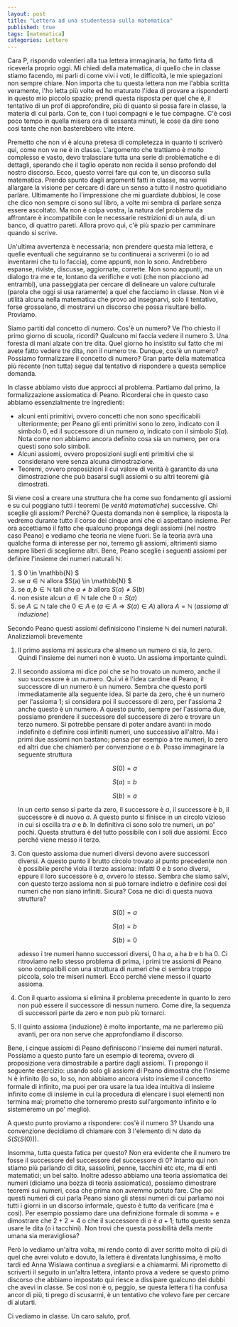 ```yaml
---
layout: post
title: "Lettera ad una studentessa sulla matematica"
published: true
tags: [matematica]
categories: Lettere
---
```


Cara P,
rispondo volentieri alla tua lettera immaginaria, ho fatto finta di riceverla proprio oggi. Mi
chiedi della matematica, di quello che in classe stiamo facendo, mi parli di come vivi i voti, le
difficoltà, le mie spiegazioni non sempre chiare. Non importa che tu questa lettera non me l'abbia
scritta veramente, l'ho letta più volte ed ho maturato l'idea di provare a risponderti in questo mio
piccolo spazio; prendi questa risposta per quel che è, il tentativo di un prof di approfondire, più
di quanto si possa fare in classe, la materia di cui parla. Con te, con i tuoi compagni e le tue
compagne. C'è così poco tempo in quella misera ora di sessanta minuti, le cose da dire sono così
tante che non basterebbero vite intere.

Premetto che non vi è alcuna pretesa di completezza in quanto ti scriverò qui, come non ve ne è in
classe. L'argomento che trattiamo è molto complesso e vasto, devo tralasciare tutta una serie di
problematiche e di dettagli, sperando che il taglio operato non recida il senso profondo del nostro
discorso. Ecco, questo vorrei fare qui con te, un discorso sulla matematica. Prendo spunto dagli
argomenti fatti in classe, ma vorrei allargare la visione per cercare di dare un senso a tutto il
nostro quotidiano parlare. Ultimamente ho l'impressione che mi guardiate dubbiosi, le cose che dico
non sempre ci sono sul libro, a volte mi sembra di parlare senza essere ascoltato. Ma non è colpa
vostra, la natura del problema da affrontare è incompatibile con le necessarie restrizioni di un
aula, di un banco, di quattro pareti. Allora provo qui, c'è più spazio per camminare quando si
scrive. 

Un'ultima avvertenza è necessaria; non prendere questa mia lettera, e quelle eventuali che
seguiranno se tu continuerai a scrivermi (o io ad inventarmi che tu lo faccia), come appunti, non lo
sono. Andrebbero espanse, riviste, discusse, aggiornate, corrette. Non sono appunti, ma un dialogo
tra me e te, lontano da verifiche e voti (che non piacciono ad entrambi), una passeggiata per
cercare di delineare un valore culturale (parola che oggi si usa raramente) a quel che facciamo in
classe. Non vi è utilità alcuna nella matematica che provo ad insegnarvi, solo il tentativo, forse
grossolano, di mostrarvi un discorso che possa risultare bello. Proviamo.

Siamo partiti dal concetto di numero. Cos'è un numero? Ve l'ho chiesto il primo giorno di scuola,
ricordi? Qualcuno mi faccia vedere il numero 3. Una foresta di mani alzate con tre dita. Quel
giorno ho insistito sul fatto che mi avete fatto vedere tre dita, non il numero tre. Dunque, cos'è
un numero? Possiamo formalizzare il concetto di numero? Gran parte della matematica più recente 
(non tutta) segue dal tentativo di rispondere a questa semplice domanda.

In classe abbiamo visto due approcci al problema. Partiamo dal primo, la formalizzazione assiomatica
di Peano. Ricorderai che in questo caso abbiamo essenzialmente tre ingredienti:

 - alcuni enti primitivi, ovvero concetti che non sono specificabili ulteriormente; 
     per Peano gli enti primitivi sono lo  zero, indicato con il simbolo $0$, ed il successore
     di un numero $a$, indicato con il simbolo $S(a)$. Nota come non abbiamo ancora definito cosa
     sia un numero, per ora questi sono solo simboli.
 - Alcuni assiomi, ovvero proposizioni sugli enti primitivi che si considerano vere senza alcuna
     dimostrazione.
 - Teoremi, ovvero proposizioni il cui valore di verità è garantito da una dimostrazione che può
     basarsi sugli assiomi o su altri teoremi già dimostrati.

Si viene così a creare una struttura che ha come suo fondamento gli assiomi e su cui poggiano tutti
i teoremi (le *verità matematiche*) successive. Chi sceglie gli assiomi? Perché? Questa domanda non
è semplice, la risposta la vedremo durante tutto il corso dei cinque anni che ci aspettano insieme.
Per ora accettiamo il fatto che qualcuno proponga degli assiomi (nel nostro caso Peano) e vediamo
che teoria ne viene fuori. Se la teoria avrà una qualche forma di interesse per noi, terremo gli
assiomi, altrimenti siamo sempre liberi di sceglierne altri. Bene, Peano sceglie i seguenti assiomi
per definire l'insieme dei numeri naturali $\mathbb{N}$:


1. $ 0 \in \mathbb{N} $
2. se $a \in \mathbb{N}$ allora $S(a) \in \mathbb{N} $
3. se $a, b \in \mathbb{N}$ tali che $a\neq b$ allora $S(a)\neq S(b)$
4. non esiste alcun $a \in \mathbb{N}$ tale che $0 = S(a)$
5. se $A\subseteq \mathbb{N}$ tale che $0\in A$ e $(a\in A \Rightarrow S(a) \in A)$ allora $A =
   \mathbb{N}$ (*assioma di induzione*)

Secondo Peano questi assiomi definisicono l'insieme $\mathbb{N}$ dei numeri naturali. Analizziamoli
brevemente

1. Il primo assioma mi assicura che almeno un numero ci sia, lo zero. Quindi l'insieme dei numeri
   non è vuoto. Un assioma importante quindi.
2. Il secondo assioma mi dice poi che se ho trovato un numero, anche il suo successore è un numero.
   Qui vi è l'idea cardine di Peano, il successore di un numero è un numero. Sembra che questo porti
   immediatamente alla seguente idea. Si parte da zero, che è un numero per l'assioma 1; si
   considera poi il successore di zero, per l'assioma 2 anche questo è un numero. A questo punto,
   sempre per l'assioma due, possiamo prendere il successore del successore di zero e trovare un
   terzo numero. Si potrebbe pensare di poter andare avanti in modo indefinito e definire così
   infiniti numeri, uno successivo all'altro. Ma i primi due assiomi non bastano; pensa per esempio
   a tre numeri, lo zero ed altri due che chiamerò per convenzione $a$ e $b$. Posso immaginare la
   seguente struttura

   $$ S(0) = a$$
   
   $$ S(a) = b$$
   
   $$ S(b) = a$$

   In un certo senso si parte da zero, il successore è $a$, il successore è $b$, il successore è di
   nuovo $a$. A questo punto si finisce in un circolo vizioso in cui si oscilla tra $a$ e $b$. In
   definitiva ci sono solo tre numeri, un po' pochi. Questa struttura è del tutto possibile con i
   soli due assiomi. Ecco perché viene messo il terzo.
3. Con questo assioma due numeri diversi devono avere successori diversi. A questo punto il brutto
   circolo trovato al punto precedente non è possibile perché viola il terzo assioma: infatti $0$ e
   $b$ sono diversi, eppure il loro successore è $a$, ovvero lo stesso. Sembra che siamo salvi, con
   questo terzo assioma non si può tornare indietro e definire così dei numeri che non siano
   infiniti. Sicura? Cosa ne dici di questa nuova struttura?

   $$ S(0) = a $$
   
   $$ S(a) = b $$
   
   $$ S(b) = 0 $$

   adesso i tre numeri hanno successori diversi, 0 ha $a$, a ha $b$ e b ha $0$. Ci ritroviamo nello
   stesso problema di prima, i primi tre assiomi di Peano sono compatibili con una struttura di
   numeri che ci sembra troppo piccola, solo tre miseri numeri. Ecco perché viene messo il quarto
   assioma.
4. Con il quarto assioma si elimina il problema precedente in quanto lo zero non può essere il
   successore di nessun numero. Come dire, la sequenza di successori parte da zero e non può più
   tornarci.
5. Il quinto assioma (induzione) è molto importante, ma ne parleremo più avanti, per ora non serve 
   che approfondiamo il discorso. 
   
Bene, i cinque assiomi di Peano definiscono l'insieme dei numeri
naturali. Possiamo a questo punto fare un esempio di teorema, ovvero di proposizione vera
dimostrabile a partire dagli assiomi. Ti propongo il seguente esercizio: usando solo gli assiomi di
Peano dimostra che l'insieme $\mathbb{N}$ è infinito (lo so, lo so, non abbiamo ancora visto insieme
il concetto formale di infinito, ma puoi per ora usare la tua idea intuitiva di insieme infinito
come di insieme in cui la procedura di elencare i suoi elementi non termina mai; prometto che
torneremo presto sull'argomento infinito e lo sistemeremo un po' meglio).

A questo punto proviamo a rispondere: cos'è il numero 3? Usando una convenzione decidiamo di
chiamare con $3$ l'elemento di $\mathbb{N}$ dato da $S(S(S(0)))$. 

Insomma, tutta questa fatica per questo? Non era evidente che il numero tre fosse il successore del
successore del successore di $0$? Intanto qui non stiamo più parlando di dita, sassolini, penne,
tacchini etc etc, ma di enti matematici; un bel salto. Inoltre adesso abbiamo una teoria assiomatica
dei numeri (diciamo una bozza di teoria assiomatica), possiamo dimostrare teoremi sui numeri, cosa
che prima non avremmo potuto fare. Che poi questi numeri di cui parla Peano siano gli stessi numeri
di cui parliamo noi tutti i giorni in un discorso informale, questo è tutto da verificare (ma è
così). Per esempio possiamo dare una definizione formale di somma $+$ e dimostrare che $2+2 = 4$ o
che il successore di $a$ è $a+1$; tutto questo senza usare le dita (o i tacchini). 
Non trovi che questa possibilità della mente umana sia meravigliosa? 

Però lo vediamo un'altra volta,
mi rendo conto di aver scritto molto di più di quel che avrei voluto e dovuto, la lettera è
diventata lunghissima, è molto tardi ed Anna Wislawa continua a svegliarsi e a chiamarmi. Mi
riprometto di scriverti il seguito in un'altra lettera, intanto prova a vedere se questo primo
discorso che abbiamo impostato qui riesce a dissipare qualcuno dei dubbi che avevi in classe. Se
così non è o, peggio, se questa lettera ti ha confusa ancor di più, ti prego di scusarmi, è un
tentativo che volevo fare per cercare di aiutarti.

Ci vediamo in classe. Un caro saluto, prof.
 
